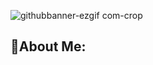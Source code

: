 


![githubbanner-ezgif com-crop](https://user-images.githubusercontent.com/74038190/219923823-bf1ce878-c6b8-4faa-be07-93e6b1006521.gif)
## 👋About Me:
<!--
**AJAYKUMAR-B-S/AJAYKUMAR-B-S** is a ✨ _special_ ✨ repository because its `README.md` (this file) appears on your GitHub profile.

Here are some ideas to get you started:

- 🔭 I’m currently working on ...
- 🌱 I’m currently learning ...
- 👯 I’m looking to collaborate on ...
- 🤔 I’m looking for help with ...
- 💬 Ask me about ...
- 📫 How to reach me: ...
- 😄 Pronouns: ...
- ⚡ Fun fact: ...
-->
